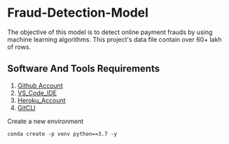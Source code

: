 # Fraud-Detection-Model
The objective of this model is to detect online payment frauds by using machine learning algorithms. This project's data file contain over 60+ lakh of rows.

## Software And Tools Requirements 

1. [Github Account](https://github.com)
2. [VS_Code_IDE](https://code.visualstudio.com/)
3. [Heroku_Account](https://heroku.com)
4. [GitCLI](https://git-scm.com/book/en/vn/Geting-Started-Th-Command-Line)

Create a new environment 

```
conda create -p venv python==3.7 -y

```